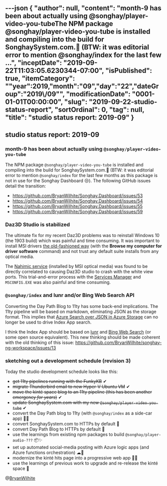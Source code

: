 ---json
{
  "author": null,
  "content": "month-9 has been about actually using @songhay/player-video-you-tubeThe NPM package @songhay/player-video-you-tube is installed and compiling into the build for SonghaySystem.com.👏 (BTW: it was editorial error to mention @songhay/index for the last few ...",
  "inceptDate": "2019-09-22T11:03:05.6230344-07:00",
  "isPublished": true,
  "itemCategory": "\"year\":2019,\"month\":\"09\",\"day\":\"22\",\"dateGroup\":\"2019\\/09\"",
  "modificationDate": "0001-01-01T00:00:00",
  "slug": "2019-09-22-studio-status-report",
  "sortOrdinal": 0,
  "tag": null,
  "title": "studio status report: 2019-09"
}
---

## studio status report: 2019-09

### month-9 has been about actually using `@songhay/player-video-you-tube`

The NPM package `@songhay/player-video-you-tube` is installed and compiling into the build for SonghaySystem.com.👏 (BTW: it was editorial error to mention `@songhay/index` for the last few months as this package is not in use for the Songhay Dashboard 😒). The following GitHub issues detail the transition:

- <https://github.com/BryanWilhite/Songhay.Dashboard/issues/53>
- <https://github.com/BryanWilhite/Songhay.Dashboard/issues/54>
- <https://github.com/BryanWilhite/Songhay.Dashboard/issues/55>
- <https://github.com/BryanWilhite/Songhay.Dashboard/issues/59>

### Daz3D Studio is stabilized

The ultimate fix for my recent Daz3D problems was to reinstall Windows 10 (the 1903 build) which was painful and time consuming. It was important to install MSI drivers [the old-fashioned way](https://www.arduino.cc/en/Guide/DriverInstallation) (with the **Browse my computer for driver software** command) and not trust any default suite installs from any optical media.

The [Nahimic service](https://forums.tomshardware.com/threads/nahimic-audio-service.3396247/) (installed by MSI optical media) was found to be directly correlated to causing Daz3D studio to crash with the white view ports. This trial-and-error process with the [Services Manager](https://www.howtogeek.com/school/using-windows-admin-tools-like-a-pro/lesson8/) and `MSCONFIG.EXE` was also painful and time consuming.

### `@songhay/index` and lunr and/or Bing Web Search API

Converting the Day Path Blog to 11ty has some back-end implications. The 11ty pipeline will be based on markdown, eliminating JSON as the storage format. This implies that [Azure Search over JSON in Azure Storage](http://songhayblog.azurewebsites.net/blog/entry/setting-up-an-azure-search-json-blob-indexer-with-api-version-2015-02-28-preview) can no longer be used to drive Index App search.

I think the Index App should be based on [lunr](https://lunrjs.com/) and [Bing Web Search](https://azure.microsoft.com/en-us/services/cognitive-services/bing-web-search-api/) (or some open source equivalent). This new thinking should be made coherent with the old thinking of this issue: <https://github.com/BryanWilhite/songhay-ng-workspace/issues/13>

### sketching out a development schedule (revision 3)

Today the studio development schedule looks like this:

- ~~get 11ty pipelines running with the FunkyKB~~ ✔
- ~~migrate Thunderbird email to new Hyper-V Ubuntu VM~~ ✔
- ~~move the kinté space blog to an 11ty pipeline (this has been another emergency _for years_)~~ ✔
- ~~update SonghaySystem.com with my new `@songhay/player-video-you-tube`~~ ✔
- convert the Day Path blog to 11ty (with `@songhay/index` as a side-car app) 💪💡
- convert SonghaySystem.com to HTTPs by default 🔐
- convert Day Path Blog to HTTPs by default 🔐
- use the learnings from existing npm packages to build `@songhay/player-audio-???` 📦✨
- set up automated social-media posting with Azure logic apps (and Azure functions orchestration) ☁🤖
- modernize the kinté hits page into a progressive web app 💄✨
- use the learnings of previous work to upgrade and re-release the kinté space 🚀

@[BryanWilhite](https://twitter.com/bryanwilhite)
